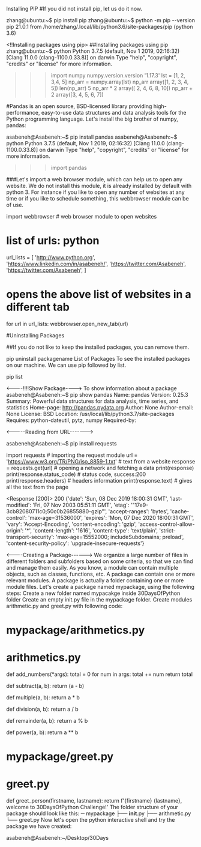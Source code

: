 Installing PIP
#If you did not install pip, let us do it now. 

zhang@ubuntu:~$ pip install pip
zhang@ubuntu:~$ python -m pip --version
pip 21.0.1 from /home/zhang/.local/lib/python3.6/site-packages/pip (python 3.6)



<!!Installing packages using pip>
##Installing packages using pip
zhang@ubuntu:~$ python
Python 3.7.5 (default, Nov  1 2019, 02:16:32)
[Clang 11.0.0 (clang-1100.0.33.8)] on darwin
Type "help", "copyright", "credits" or "license" for more information.
>>> import numpy
>>> numpy.version.version
'1.17.3'
>>> lst = [1, 2, 3,4, 5]
>>> np_arr = numpy.array(lst)
>>> np_arr
array([1, 2, 3, 4, 5])
>>> len(np_arr)
5
>>> np_arr * 2
array([ 2,  4,  6,  8, 10])
>>> np_arr  + 2
array([3, 4, 5, 6, 7])
>>>


#Pandas is an open source, BSD-licensed library providing high-performance, easy-to-use data structures and data analysis tools for the Python programming language. 
Let's install the big brother of numpy, pandas:

asabeneh@Asabeneh:~$ pip install pandas
asabeneh@Asabeneh:~$ python
Python 3.7.5 (default, Nov  1 2019, 02:16:32)
[Clang 11.0.0 (clang-1100.0.33.8)] on darwin
Type "help", "copyright", "credits" or "license" for more information.
>>> import pandas





###Let's import a web browser module, which can help us to open any website. 
We do not install this module, it is already installed by default with python 3. For instance 
if you like to open any number of websites at any time or if you like to schedule something, this webbrowser module can be of use.

import webbrowser # web browser module to open websites

# list of urls: python
url_lists = [
    'http://www.python.org',
    'https://www.linkedin.com/in/asabeneh/',
    'https://twitter.com/Asabeneh',
    'https://twitter.com/Asabeneh',
]

# opens the above list of websites in a different tab
for url in url_lists:
    webbrowser.open_new_tab(url)

#Uninstalling Packages



##If you do not like to keep the installed packages, you can remove them.

pip uninstall packagename
List of Packages
To see the installed packages on our machine. We can use pip followed by list.

pip list


<----!!!!Show Package---->
To show information about a package
asabeneh@Asabeneh:~$ pip show pandas
Name: pandas
Version: 0.25.3
Summary: Powerful data structures for data analysis, time series, and statistics
Home-page: http://pandas.pydata.org
Author: None
Author-email: None
License: BSD
Location: /usr/local/lib/python3.7/site-packages
Requires: python-dateutil, pytz, numpy
Required-by:

<-----Reading from URL------->

asabeneh@Asabeneh:~$ pip install requests

import requests # importing the request module
url = 'https://www.w3.org/TR/PNG/iso_8859-1.txt' # text from a website
response = requests.get(url) # opening a network and fetching a data
print(response)
print(response.status_code) # status code, success:200
print(response.headers)     # headers information
print(response.text) # gives all the text from the page

<Response [200]>
200
{'date': 'Sun, 08 Dec 2019 18:00:31 GMT', 'last-modified': 'Fri, 07 Nov 2003 05:51:11 GMT', 'etag': '"17e9-3cb82080711c0;50c0b26855880-gzip"', 'accept-ranges': 'bytes', 'cache-control': 'max-age=31536000', 'expires': 'Mon, 07 Dec 2020 18:00:31 GMT', 'vary': 'Accept-Encoding', 'content-encoding': 'gzip', 'access-control-allow-origin': '*', 'content-length': '1616', 'content-type': 'text/plain', 'strict-transport-security': 'max-age=15552000; includeSubdomains; preload', 'content-security-policy': 'upgrade-insecure-requests'}



<----Creating a Package------>
We organize a large number of files in different folders and subfolders based on some criteria, so that we can find and manage them easily. As you know, a module can contain multiple objects, such as classes, functions, etc. A package can contain one or more relevant modules. A package is actually a folder containing one or more module files. Let's create a package named mypackage, using the following steps:
Create a new folder named mypacakge inside 30DaysOfPython folder Create an empty init.py file in the mypackage folder. Create modules arithmetic.py and greet.py with following code:


# mypackage/arithmetics.py
# arithmetics.py
def add_numbers(*args):
    total = 0
    for num in args:
        total += num
    return total

def subtract(a, b):
    return (a - b)
    
def multiple(a, b):
    return a * b

def division(a, b):
    return a / b

def remainder(a, b):
    return a % b

def power(a, b):
    return a ** b
# mypackage/greet.py
# greet.py
def greet_person(firstname, lastname):
    return f'{firstname} {lastname}, welcome to 30DaysOfPython Challenge!'
The folder structure of your package should look like this:
─ mypackage
    ├── __init__.py
    ├── arithmetic.py
    └── greet.py
Now let's open the python interactive shell and try the package we have created:

asabeneh@Asabeneh:~/Desktop/30Days












